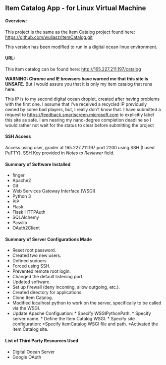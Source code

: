 ## Item Catalog App - for Linux Virtual Machine


#### Overview:

This project is the same as the Item Catalog project found here:
https://github.com/wuliasz/ItemCatalog.git

This version has been modified to run in a digital ocean linux environment.


#### URL:
This item catalog can be found here:
http://165.227.211.197/catalog

**WARNING: Chrome and IE browsers have warned me that this site is UNSAFE.**
But I would assure you that it is only my item catalog that runs here.

This IP is to my second digital ocean droplet, created after having problems
with the first one.  I assume that I've received a recycled IP previously
owned by some bad players, but, I really don't know that.
I have submitted a request to https://feedback.smartscreen.microsoft.com
to explicitly label this site as safe. I am nearing my nano-degree completion
deadline so I would rather not wait for the status to clear before submitting
the project


#### SSH Access
Access using user, grader at 165.227.211.197 port 2200 using SSH (I used PuTTY).
SSH Key provided in *Notes to Reviewer* field.


#### Summary of Software Installed
* finger
* Apache2
* Git
* Web Services Gateway Interface (WSGI)
* Python 3
* PIP
* Flask
* Flask HTTPAuth
* SQLAlchemy
* Passlib
* OAuth2Client


#### Summary of Server Configurations Made
* Reset root password.
* Created two new users.
* Defined sudoers
* Forced using SSH.
* Prevented remote root login.
* Changed the default listening port.
* Updated software.
* Set up firewall (deny incoming, allow outgoing, etc.).
* Created directory for applications.
* Clone Item Catalog.
* Modified localhost python to work on the server,
  specifically to be called via the WSGI.
* Update Apache Configuation:
        * Specify WSGIPythonPath.
        * Specify server name.
        * Define the Item Catalog WSGI.
        * Specify site configuration:
                *Specify ItemCatalog WSGI file and path.
                *Activated the Item Catalog site.


#### List of Third Party Resources Used
* Digital Ocean Server
* Google OAuth






